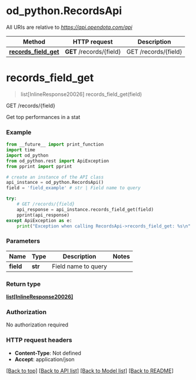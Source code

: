 # od_python.RecordsApi

All URIs are relative to *https://api.opendota.com/api*

Method | HTTP request | Description
------------- | ------------- | -------------
[**records_field_get**](RecordsApi.md#records_field_get) | **GET** /records/{field} | GET /records/{field}


# **records_field_get**
> list[InlineResponse20026] records_field_get(field)

GET /records/{field}

Get top performances in a stat

### Example 
```python
from __future__ import print_function
import time
import od_python
from od_python.rest import ApiException
from pprint import pprint

# create an instance of the API class
api_instance = od_python.RecordsApi()
field = 'field_example' # str | Field name to query

try: 
    # GET /records/{field}
    api_response = api_instance.records_field_get(field)
    pprint(api_response)
except ApiException as e:
    print("Exception when calling RecordsApi->records_field_get: %s\n" % e)
```

### Parameters

Name | Type | Description  | Notes
------------- | ------------- | ------------- | -------------
 **field** | **str**| Field name to query | 

### Return type

[**list[InlineResponse20026]**](InlineResponse20026.md)

### Authorization

No authorization required

### HTTP request headers

 - **Content-Type**: Not defined
 - **Accept**: application/json

[[Back to top]](#) [[Back to API list]](../README.md#documentation-for-api-endpoints) [[Back to Model list]](../README.md#documentation-for-models) [[Back to README]](../README.md)


